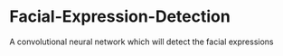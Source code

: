 # Facial-Expression-Detection
A convolutional neural network which will detect the facial expressions
